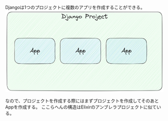 Djangoは1つのプロジェクトに複数のアプリを作成することができる。
![](../imgs/Pasted%20image%2020231020135438.png)

なので、プロジェクトを作成する際にはまずプロジェクトを作成してそのあとAppを作成する。
ここらへんの構造はElixirのアンブレラプロジェクトに似ている。

